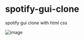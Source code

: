 # spotify-gui-clone
spotify gui clone with html css


![image](https://github.com/suB1lal/spotify-gui-clone/assets/134786927/ffd643d6-4870-4b00-aae8-5be2885db95a)

